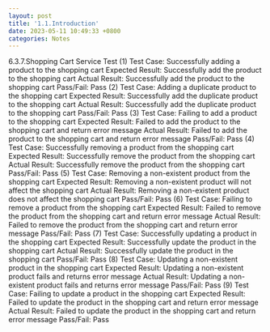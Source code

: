 ```yaml
---
layout: post
title: '1.1.Introduction'
date: 2023-05-11 10:49:33 +0800
categories: Notes
---
```


6.3.7.Shopping Cart Service Test
(1) Test Case: Successfully adding a product to the shopping cart
Expected Result: Successfully add the product to the shopping cart
Actual Result: Successfully add the product to the shopping cart
Pass/Fail: Pass
(2) Test Case: Adding a duplicate product to the shopping cart
Expected Result: Successfully add the duplicate product to the shopping cart
Actual Result: Successfully add the duplicate product to the shopping cart
Pass/Fail: Pass
(3) Test Case: Failing to add a product to the shopping cart
Expected Result: Failed to add the product to the shopping cart and return error message
Actual Result: Failed to add the product to the shopping cart and return error message
Pass/Fail: Pass
(4) Test Case: Successfully removing a product from the shopping cart
Expected Result: Successfully remove the product from the shopping cart
Actual Result: Successfully remove the product from the shopping cart
Pass/Fail: Pass
(5) Test Case: Removing a non-existent product from the shopping cart
Expected Result: Removing a non-existent product will not affect the shopping cart
Actual Result: Removing a non-existent product does not affect the shopping cart
Pass/Fail: Pass
(6) Test Case: Failing to remove a product from the shopping cart
Expected Result: Failed to remove the product from the shopping cart and return error message
Actual Result: Failed to remove the product from the shopping cart and return error message
Pass/Fail: Pass
(7) Test Case: Successfully updating a product in the shopping cart
Expected Result: Successfully update the product in the shopping cart
Actual Result: Successfully update the product in the shopping cart
Pass/Fail: Pass
(8) Test Case: Updating a non-existent product in the shopping cart
Expected Result: Updating a non-existent product fails and returns error message
Actual Result: Updating a non-existent product fails and returns error message
Pass/Fail: Pass
(9) Test Case: Failing to update a product in the shopping cart
Expected Result: Failed to update the product in the shopping cart and return error message
Actual Result: Failed to update the product in the shopping cart and return error message
Pass/Fail: Pass
